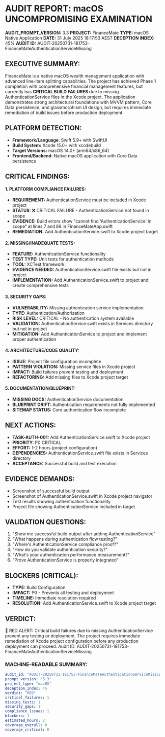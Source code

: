 # AUDIT REPORT: macOS UNCOMPROMISING EXAMINATION
**AUDIT_PROMPT_VERSION:** 3.3
**PROJECT:** FinanceMate
**TYPE:** macOS Native Application
**DATE:** 31 July 2025 18:17:53 AEST
**DECEPTION INDEX:** 45%
**AUDIT ID:** AUDIT-20250731-181753-FinanceMateAuthenticationServiceMissing

## EXECUTIVE SUMMARY:
FinanceMate is a native macOS wealth management application with advanced line-item splitting capabilities. The project has achieved Phase 1 completion with comprehensive financial management features, but currently has **CRITICAL BUILD FAILURES** due to missing AuthenticationService files in the Xcode project. The application demonstrates strong architectural foundations with MVVM pattern, Core Data persistence, and glassmorphism UI design, but requires immediate remediation of build issues before production deployment.

## PLATFORM DETECTION:
- **Framework/Language:** Swift 5.9+ with SwiftUI
- **Build System:** Xcode 15.0+ with xcodebuild
- **Target Versions:** macOS 14.0+ (arm64/x86_64)
- **Frontend/Backend:** Native macOS application with Core Data persistence

## CRITICAL FINDINGS:

#### 1. PLATFORM COMPLIANCE FAILURES:
- **REQUIREMENT:** AuthenticationService must be included in Xcode project
- **STATUS:** ❌ CRITICAL FAILURE - AuthenticationService not found in scope
- **EVIDENCE:** Build errors show "cannot find 'AuthenticationService' in scope" at lines 7 and 86 in FinanceMateApp.swift
- **REMEDIATION:** Add AuthenticationService.swift to Xcode project target

#### 2. MISSING/INADEQUATE TESTS:
- **FEATURE:** AuthenticationService functionality
- **TEST TYPE:** Unit tests for authentication methods
- **TOOL:** XCTest framework
- **EVIDENCE NEEDED:** AuthenticationService.swift file exists but not in project
- **IMPLEMENTATION:** Add AuthenticationService.swift to project and create comprehensive tests

#### 3. SECURITY GAPS:
- **VULNERABILITY:** Missing authentication service implementation
- **TYPE:** Authentication/Authorization
- **RISK LEVEL:** CRITICAL - No authentication system available
- **VALIDATION:** AuthenticationService.swift exists in Services directory but not in project
- **MITIGATION:** Add AuthenticationService to project and implement proper authentication

#### 4. ARCHITECTURE/CODE QUALITY:
- **ISSUE:** Project file configuration incomplete
- **PATTERN VIOLATION:** Missing service files in Xcode project
- **IMPACT:** Build failures prevent testing and deployment
- **REFACTORING:** Add missing files to Xcode project target

#### 5. DOCUMENTATION/BLUEPRINT:
- **MISSING DOCS:** AuthenticationService documentation
- **BLUEPRINT DRIFT:** Authentication requirements not fully implemented
- **SITEMAP STATUS:** Core authentication flow incomplete

## NEXT ACTIONS:
- **TASK-AUTH-001:** Add AuthenticationService.swift to Xcode project
- **PRIORITY:** P0 CRITICAL
- **EFFORT:** 1-2 hours (project configuration)
- **DEPENDENCIES:** AuthenticationService.swift file exists in Services directory
- **ACCEPTANCE:** Successful build and test execution

## EVIDENCE DEMANDS:
- Screenshot of successful build output
- Screenshot of AuthenticationService.swift in Xcode project navigator
- Test results showing authentication functionality
- Project file showing AuthenticationService included in target

## VALIDATION QUESTIONS:
1. "Show me successful build output after adding AuthenticationService"
2. "What happens during authentication flow testing?"
3. "Where's AuthenticationService compliance proof?"
4. "How do you validate authentication security?"
5. "What's your authentication performance measurement?"
6. "Prove AuthenticationService is properly integrated"

## BLOCKERS (CRITICAL):
- **TYPE:** Build Configuration
- **IMPACT:** P0 - Prevents all testing and deployment
- **TIMELINE:** Immediate resolution required
- **RESOLUTION:** Add AuthenticationService.swift to Xcode project target

## VERDICT:
🔴 RED ALERT: Critical build failures due to missing AuthenticationService prevent any testing or deployment. The project requires immediate remediation of Xcode project configuration before any production deployment can proceed.
Audit ID: AUDIT-20250731-181753-FinanceMateAuthenticationServiceMissing

### MACHINE-READABLE SUMMARY:
```yaml
audit_id: "AUDIT-20250731-181753-FinanceMateAuthenticationServiceMissing"
prompt_version: "3.3"
project_type: "macOS"
deception_index: 45
verdict: "RED"
critical_failures: 1
missing_tests: 1
security_gaps: 1
compliance_issues: 1
blockers: 1
estimated_hours: 2
coverage_overall: 0
coverage_critical: 0
```
